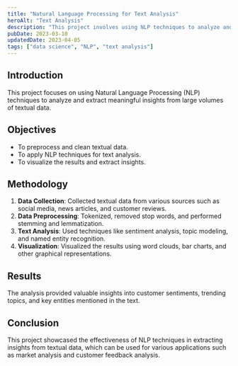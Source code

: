 ```yaml
---
title: "Natural Language Processing for Text Analysis"
heroAlt: "Text Analysis"
description: "This project involves using NLP techniques to analyze and extract insights from textual data."
pubDate: 2023-03-10
updatedDate: 2023-04-05
tags: ["data science", "NLP", "text analysis"]
---
```


## Introduction
This project focuses on using Natural Language Processing (NLP) techniques to analyze and extract meaningful insights from large volumes of textual data.

## Objectives
- To preprocess and clean textual data.
- To apply NLP techniques for text analysis.
- To visualize the results and extract insights.

## Methodology
1. **Data Collection**: Collected textual data from various sources such as social media, news articles, and customer reviews.
2. **Data Preprocessing**: Tokenized, removed stop words, and performed stemming and lemmatization.
3. **Text Analysis**: Used techniques like sentiment analysis, topic modeling, and named entity recognition.
4. **Visualization**: Visualized the results using word clouds, bar charts, and other graphical representations.

## Results
The analysis provided valuable insights into customer sentiments, trending topics, and key entities mentioned in the text.

## Conclusion
This project showcased the effectiveness of NLP techniques in extracting insights from textual data, which can be used for various applications such as market analysis and customer feedback analysis.